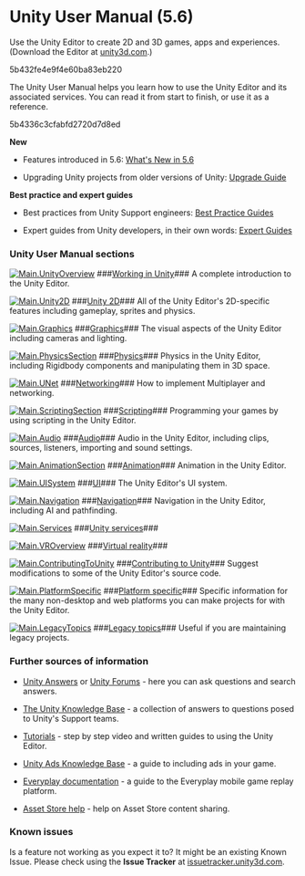 # Unity User Manual (5.6)

Use the Unity Editor to create 2D and 3D games, apps and experiences. (Download the Editor at [unity3d.com](http://unity3d.com/unity).)

<dw-image>5b432fe4e9f4e60ba83eb220</dw-image>

The Unity User Manual helps you learn how to use the Unity Editor and its associated services. You can read it from start to finish, or use it as a reference.

<dw-code>5b4336c3cfabfd2720d7d8ed</dw-code>

__New__

* Features introduced in 5.6: [What's New in 5.6](http://docs.google.com/WhatsNew56)

* Upgrading Unity projects from older versions of Unity: [Upgrade Guide](http://docs.google.com/UpgradeGuides)

__Best practice and expert guides__

* Best practices from Unity Support engineers: [Best Practice Guides](http://docs.google.com/BestPracticeGuides)

* Expert guides from Unity developers, in their own words: [Expert Guides](http://docs.google.com/ExpertGuides)

### Unity User Manual sections

[![Main.UnityOverview](../uploads/Main/StructEditor.jpg)](UnityOverview) ###[Working in Unity](UnityOverview)### A complete introduction to the Unity Editor.

[![Main.Unity2D](../uploads/Main/struct2d.jpg)](Unity2D) ###[Unity 2D](Unity2D)### All of the Unity Editor's 2D-specific features including gameplay, sprites and physics.

[![Main.Graphics](../uploads/Main/StructGraphics.jpg)](Graphics) ###[Graphics](Graphics)### The visual aspects of the Unity Editor including cameras and lighting.

[![Main.PhysicsSection](../uploads/Main/StructPhysics.jpg)](PhysicsSection) ###[Physics](PhysicsSection)### Physics in the Unity Editor, including Rigidbody components and manipulating them in 3D space.

[![Main.UNet](../uploads/Main/StructUNet.png)](UNet) ###[Networking](UNet)### How to implement Multiplayer and networking.

[![Main.ScriptingSection](../uploads/Main/StructScripting.jpg)](ScriptingSection) ###[Scripting](ScriptingSection)### Programming your games by using scripting in the Unity Editor.

[![Main.Audio](../uploads/Main/StructAudio.jpg)](Audio) ###[Audio](Audio)### Audio in the Unity Editor, including clips, sources, listeners, importing and sound settings.

[![Main.AnimationSection](../uploads/Main/StructAnimation.jpg)](AnimationSection) ###[Animation](AnimationSection)### Animation in the Unity Editor.

[![Main.UISystem](../uploads/Main/StructUI.jpg)](UISystem) ###[UI](UISystem)### The Unity Editor's UI system.

[![Main.Navigation](../uploads/Main/StructNavigation.jpg)](Navigation) ###[Navigation](Navigation)### Navigation in the Unity Editor, including AI and pathfinding.

[![Main.Services](../uploads/Main/ServicesSection.png)](UnityServices) ###[Unity services](UnityServices)###

[![Main.VROverview](../uploads/Main/StructVR.jpg)](VROverview) ###[Virtual reality](VROverview)###

[![Main.ContributingToUnity](../uploads/Main/StructContributingToUnity.jpg)](ContributingToUnity) ###[Contributing to Unity](ContributingToUnity)### Suggest modifications to some of the Unity Editor's source code.

[![Main.PlatformSpecific](../uploads/Main/StructPlatformSpecific.jpg)](PlatformSpecific) ###[Platform specific](PlatformSpecific)### Specific information for the many non-desktop and web platforms you can make projects for with the Unity Editor.

[![Main.LegacyTopics](../uploads/Main/StructLegacyTopics.jpg)](LegacyTopics) ###[Legacy topics](LegacyTopics)### Useful if you are maintaining legacy projects.

### Further sources of information

* [Unity Answers](http://answers.unity3d.com/) or [Unity Forums](http://forum.unity3d.com/) - here you can ask questions and search answers.

* [The Unity Knowledge Base](https://support.unity3d.com) - a collection of answers to questions posed to Unity's Support teams.

* [Tutorials](http://unity3d.com/learn/tutorials) - step by step video and written guides to using the Unity Editor.

* [Unity Ads Knowledge Base](http://unityads.unity3d.com/help/index) - a guide to including ads in your game.

* [Everyplay documentation](https://developers.everyplay.com/documentation) - a guide to the Everyplay mobile game replay platform.

* [Asset Store help](http://unity3d.com/asset-store/help) - help on Asset Store content sharing.

### Known issues

Is a feature not working as you expect it to? It might be an existing Known Issue. Please check using the __Issue Tracker__ at [issuetracker.unity3d.com](https://issuetracker.unity3d.com).

